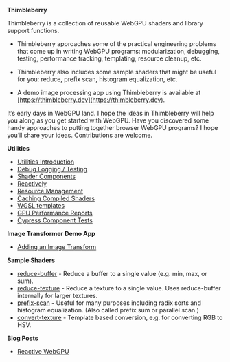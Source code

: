 **Thimbleberry**

Thimbleberry is a collection of reusable WebGPU shaders and library support functions.

- Thimbleberry approaches some of the practical engineering problems that come up in writing WebGPU programs: modularization, debugging, testing, performance tracking, templating, resource cleanup, etc.

- Thimbleberry also includes some sample shaders that might be useful for you: reduce, prefix scan, histogram equalization, etc.

- A demo image processing app using Thimbleberry is available at [https://thimbleberry.dev](https://thimbleberry.dev). 

It’s early days in WebGPU land. 
I hope the ideas in Thimbleberry will help you along as you get started with WebGPU. 
Have you discovered some handy approaches to putting together browser WebGPU programs?
I hope you’ll share your ideas. 
Contributions are welcome.

**Utilities**

- [Utilities Introduction](./doc/Utilities.md)
- [Debug Logging / Testing](./doc/Utilities.md#Debug-logging--testing)
- [Shader Components](./doc/Utilities.md#Shader-Components)
- [Reactively](./doc/Utilities.md#Reactively)
- [Resource Management](./doc/Utilities.md#Resource-Management)
- [Caching Compiled Shaders](./doc/Utilities.md#Caching-Compiled-Shaders)
- [WGSL templates](./doc/Utilities.md#WGSL-templates)
- [GPU Performance Reports](./doc/Utilities.md#CPU-Performance-Reports)
- [Cypress Component Tests](./doc/Utilities.md#Cypress-Component-Tests)

**Image Transformer Demo App**

- [Adding an Image Transform](./doc/Image-Transforms.md)

**Sample Shaders**

- [reduce-buffer](./src/reduce-buffer/) - Reduce a buffer to a single value (e.g. min, max, or sum).
- [reduce-texture](./src/reduce-texture/) - Reduce a texture to a single value. 
Uses reduce-buffer internally for larger textures.
- [prefix-scan](./src/prefix-scan/) - Useful for many purposes including radix sorts and histogram equalization.
(Also called prefix sum or parallel scan.) 
- [convert-texture](./src/convert-texture/) - Template based conversion, e.g. for converting RGB to HSV.

**Blog Posts**

- [Reactive WebGPU](https://dev.to/mighdoll/reactive-webgpu-52h0)
